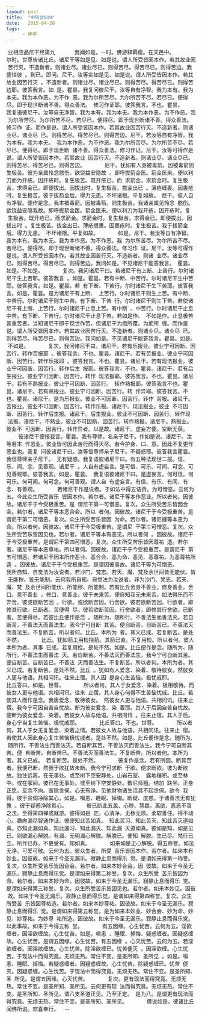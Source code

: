```yaml
---
layout: post
title:  "中阿含019"
date:   2015-04-20
tags:
      - 佛学
---
```



 业相应品尼干经第九
   
 　　我闻如是。一时。佛游释羁瘦。在天邑中。
   
 　　尔时。世尊告诸比丘。诸尼干等如是见、如是说。谓人所受皆因本作。若其故业因
 苦行灭。不造新者。则诸业尽。诸业尽已。则得苦尽。得苦尽已。则得苦边。我便往彼
 。到已。即问。尼干。汝等实如是见、如是说。谓人所受皆因本作。若其故业因苦行灭
 。不造新者。则诸业尽。诸业尽已。则得苦尽。得苦尽已。则得苦边耶。彼答我言。如
 是。瞿昙。我复问彼尼干。汝等自有净智。我为本有。我为本无。我为本作恶。为不作
 恶。我为尔所苦尽。为尔所苦不尽。若尽已。便得尽。即于现世断诸不善。得众善法。
 修习作证耶。彼答我言。不也。瞿昙。
   
 　　我复语彼尼干。汝等自无净智。我为本有。我为本无。我为本作恶。为不作恶。我
 为尔所苦尽。为尔所苦不尽。若尽已。便得尽。即于现世断诸不善。得众善法。修习作
 证。而作是说。谓人所受皆因本作。若其故业因苦行灭。不造新者。则诸业尽。诸业尽
 已。则得苦尽。得苦尽已。则得苦边。尼干。若汝等自有净智。我为本有。我为本无。
 我为本作恶。为不作恶。我为尔所苦尽。为尔所苦不尽。若尽已。便得尽。即于现世断
 诸不善。得众善法。修习作证。尼干。汝等可得作是说。谓人所受皆因本作。若其故业
 因苦行灭。不造新者。则诸业尽。诸业尽已。则得苦尽。得苦尽已。则得苦边。
   
 　　尼干。犹如有人身被毒箭。因被毒箭则生极苦。彼为亲属怜念愍伤。欲饶益安隐故
 。即呼拔箭金医。箭金医来。便以利刀而为开疮。因开疮时。复生极苦。既开疮已。而
 求箭金。求箭金时。复生极苦。求得金已。即便拔出。因拔出时。复生极苦。拔金出已
 。薄疮缠裹。因裹疮时。复生极苦。彼于拔箭金后。得力无患。不坏诸根。平复如故。
 尼干。彼人自有净智。便作是念。我本被毒箭。因被毒箭。则生极苦。我诸亲属见怜念
 愍伤。欲饶益安隐我故。即呼拔箭金医。箭金医来。便以利刀为我开疮。因开疮时。复
 生极苦。既开疮已。而求箭金。求箭金时。复生极苦。求得金已。即便拔出。因拔出时
 。复生极苦。拔金出已。薄疮缠裹。因裹疮时。复生极苦。我于拔箭金后。得力无患。
 不坏诸根。平复如故。
   
 　　如是。尼干。若汝等自有净智。我为本有。我为本无。我为本作恶。为不作恶。我
 为尔所苦尽。为尔所苦不尽。若尽已。便得尽。即于现世断诸不善。得众善法。修习作
 证。尼干。汝等可得作是说。谓人所受皆因本作。若其故业因苦行灭。不造新者。则诸
 业尽。诸业尽已。则得苦尽。得苦尽已。则得苦边。我问如是。不见诸尼干能答我言。
 瞿昙。如是。不如是。
   
 　　复次。我问诸尼干曰。若诸尼干有上断、上苦行。尔时诸尼干生上苦耶。彼答我言
 。如是。瞿昙。若有中断、中苦行。尔时诸尼干生中苦耶。彼答我言。如是。瞿昙。若
 有下断、下苦行。尔时诸尼干生下苦耶。彼答我言。如是。瞿昙。是为诸尼干有上断、
 上苦行。尔时诸尼干则生上苦。有中断、中苦行。尔时诸尼干则生中苦。有下断、下苦
 行。尔时诸尼干则生下苦。若使诸尼干有上断、上苦行。尔时诸尼干止息上苦。有中断
 、中苦行。尔时诸尼干止息中苦。有下断、下苦行。尔时诸尼干止息下苦。若如是作、
 不如是作。止息极苦甚重苦者。当知诸尼干即于现世作苦。但诸尼干为痴所覆。为痴所
 缠。而作是说。谓人所受皆因本作。若其故业因苦行灭。不造新者。则诸业尽。诸业尽
 已。则得苦尽。得苦尽已。则得苦边。我问如是。不见诸尼干能答我言。瞿昙。如是。
 不如是。
   
 　　复次。我问诸尼干曰。诸尼干。若有乐报业。彼业宁可因断、因苦行。转作苦报耶
 。彼答我言。不也。瞿昙。诸尼干。若有苦报业。彼业宁可因断、因苦行。转作乐报耶
 。彼答我言。不也。瞿昙。诸尼干。若有现法报业。彼业宁可因断、因苦行。转作后生
 报耶。彼答我言。不也。瞿昙。诸尼干。若有后生报业。彼业宁可因断、因苦行。转作
 现法报耶。彼答我言。不也。瞿昙。诸尼干。若有不熟报业。彼业宁可因断、因苦行。
 转作熟报耶。彼答我言不也。瞿昙。诸尼干。若有熟报业。彼业宁可因断、因苦行。转
 作异耶。彼答我言。不也。瞿昙。诸尼干。是为乐报业。彼业不可因断、因苦行。转作
 苦报。诸尼干。苦报业。彼业不可因断、因苦行。转作乐报。诸尼干。现法报业。彼业
 不可因断、因苦行。转作后生报。诸尼干。后生报业。彼业不可因断、因苦行。转作现
 法报。诸尼干。不熟业。彼业不可因断、因苦行。转作熟报。诸尼干。熟报业。彼业不
 可因断、因苦行。转作异者。以是故。诸尼干。虚妄方便。空断无获。
   
 　　彼诸尼干便报我言。瞿昙。我有尊师。名亲子尼干。作如是说。诸尼干。汝等若本
 作恶业。彼业皆可因此苦行而得灭尽。若今护身、口、意。因此不复更作恶业也。我复
 问彼诸尼干曰。汝等信尊师亲子尼干。不疑惑耶。彼答我言瞿昙。我信尊师亲子尼干。
 无有疑惑。我复语彼诸尼干曰。有五种法现世二报。信、乐、闻、念、见善观。诸尼干
 。人自有虚妄言。是可信、可乐、可闻、可念、可见善观耶。彼答我言。如是。瞿昙。
 我复语彼诸尼干曰。是虚妄言。何可信。何可乐。何可闻。何可念。何可善观。谓人自
 有虚妄言。有信、有乐、有闻、有念、有善观。
   
 　　若诸尼干作是说者。于如法中得五诘责。为可憎恶。云何为五。今此众生所受苦乐
 皆因本作。若尔者。诸尼干等本作恶业。所以者何。因彼故。诸尼干于今受极重苦。是
 谓尼干第一可憎恶。复次。众生所受苦乐皆因合会。若尔者。诸尼干等本恶合会。所以
 者何。因彼故。诸尼干于今受极重苦。是谓尼干第二可憎恶。复次。众生所受苦乐皆因
 为命。若尔者。诸尼揵等本恶为命。所以者何。因彼故。诸尼干于今受极重苦。是谓尼
 干第三可憎恶。复次。众生所受苦乐皆因见也。若尔者。诸尼干等本有恶见。所以者何
 。因彼故。诸尼干于今受极重苦。是谓尼干第四可憎恶。复次。众生所受苦乐皆因尊祐
 造。若尔者。诸尼干等本恶尊祐。所以者何。因彼故。诸尼干于今受极重苦。是谓尼干
 第五可憎恶。若诸尼干因本所作恶业、恶合会、恶为命、恶见、恶尊祐。为恶尊祐所造
 。因彼故。诸尼干于今受极重苦。是谓因彼事故。诸尼干等为可憎恶。
   
 　　我所自知、自觉法为汝说者。若沙门、梵志。若天、魔、梵及余世间皆无能伏。皆
 无能秽。皆无能制。云何我所自知、自觉法为汝说者。非为沙门、梵志。若天、魔、梵
 及余世间所能伏、所能秽、所能制。若有比丘舍身不善业。修身善业。舍口、意不善业
 。修口、意善业。彼于未来苦。便自知我无未来苦。如法得乐而不弃舍。彼或欲断苦因
 。行欲。或欲断苦因。行舍欲。彼若欲断苦因。行欲者。即修其行欲。已断者。苦便得
 尽。彼若欲断苦因。行舍欲者。即修其行舍欲。已断者。苦便得尽。若彼比丘便作是念
 。随所为、随所行。不善法生而善法灭。若自断苦。不善法灭而善法生。我今宁可自断
 其苦。便自断苦。自断苦已。不善法灭而善法生。不复断苦。所以者何。比丘。本所为
 者。其义已成。若复断苦。是处不然。
   
 　　比丘。犹如箭工用检挠箭。其箭已直。不复用检。所以者何。彼人本所为者。其事
 已成。若复用检。是处不然。如是。比丘便作是念。随所为、随所行。不善法生而善法
 灭。若自断苦。不善法灭而善法生。我今宁可自断其苦。便自断苦。自断苦已。不善法
 灭而善法生。不复断苦。所以者何。本所为者。其义已成。若复断苦。是处不然。比丘
 。犹如有人爱念、染着、敬待彼女。然彼女人更与他语。共相问讯。往来止宿。其人因
 是身心生苦恼。极忧戚耶。
   
 　　比丘答曰。如是。世尊。
   
 　　所以者何。其人于女爱念、染着。极相敬待。而彼女人更与他语。共相问讯。往来
 止宿。其人身心何得不生苦恼忧戚。比丘。若使其人而作是念。我唐爱念、敬待彼女。
 然彼女人更与他语。共相问讯。往来止宿。我今宁可因自苦自忧故。断为彼女爱念、染
 着耶。其人于后因自苦自忧故。便断为彼女爱念、染着。若彼女人故与他语。共相问讯
 。往来止宿。其人于后。身心宁当复生苦恼。极忧戚耶。
   
 　　比丘答曰。不也。世尊。
   
 　　所以者何。其人于女无复爱念、染着之情。若彼女人故与他语。共相问讯。往来止
 宿。若使其人因此身心复生苦恼极忧戚者。是处不然。如是。比丘便作是念。随所为、
 随所行。不善法生而善法灭。若自断其苦。不善法灭而善法生。我今宁可自断其苦。便
 自断苦。自断苦已。不善法灭而善法生。不复断苦。所以者何。本所为者。其义已成。
 若复断苦。是处不然。
   
 　　彼复作是念。若有所因。断其苦者。我便已断。然我于欲犹故未断。我今宁可求断
 于欲。便求断欲。彼为断欲故。独住远离。在无事处。或至树下空安静处。山岩石室、
 露地穰积。或至林中。或在冢间。彼已在无事处。或至树下空安静处。敷尼师檀。结加
 趺坐。正身正愿。反念不向。断除贪伺。心无有诤。见他财物诸生活具不起贪伺。欲令
 我得。彼于贪伺净除其心。如是。嗔恚、睡眠、掉悔。断疑、度惑。于诸善法无有犹豫
 。彼于疑惑净除其心。
   
 　　彼已断此五盖、心秽、慧羸。离欲、离恶不善之法。至得第四禅成就游。彼得如是
 定。心清净。无秽无烦。柔软善住。得不动心。趣向漏尽智通作证。彼便知此苦如真。
 知此苦习、知此苦灭、知此苦灭道如真。亦知此漏如真。知此漏习、知此漏灭、知此漏
 灭道如真。彼如是知、如是见已。则欲漏心解脱。有漏、无明漏心解脱。解脱已。便知
 解脱。生已尽。梵行已立。所作已办。不更受有。知如真。
   
 　　如来如是正心解脱。得五称誉。如法无诤。可爱可敬。云何为五。彼众生者。所受
 苦乐皆因本作。若尔者。如来本有妙业。因彼故。如来于今圣无漏乐。寂静止息而得乐
 觉。是谓如来得第一称誉。复次。众生所受苦乐皆因合会。若尔者。如来本妙合会。因
 彼故。如来于今圣无漏乐。寂静止息而得乐觉。是谓如来得第二称誉。复次。众生所受
 苦乐皆因为命。若尔者。如来本妙为命。因彼故。如来于今圣无漏乐。寂静止息而得乐
 觉。是谓如来得第三称誉。复次。众生所受苦乐皆因见也。若尔者。如来本妙见。因彼
 故。如来于今圣无漏乐。寂静止息而得乐觉。是谓如来得第四称誉。复次。众生所受苦
 乐皆因尊祐造。若尔者。如来本妙尊祐。因彼故。如来于今圣无漏乐。寂静止息而得乐
 觉。是谓如来得第五称誉。是为如来本妙业、妙合会、妙为命、妙见、妙尊祐。为妙尊
 祐所造。因彼故。如来于今圣无漏乐。寂静止息而得乐觉。以此事故。如来于今得五称
 誉。
   
 　　有五因缘。心生忧苦。云何为五。淫欲缠者。因淫欲缠故。心生忧苦。如是。嗔恚
 、睡眠、掉悔、疑惑缠者。因疑惑缠故。心生忧苦。是谓五因缘。心生忧苦。有五因缘
 。心灭忧苦。云何为五。若淫欲缠者。因淫欲缠故。心生忧苦。除淫欲缠已。忧苦便灭
 。因淫欲缠。心生忧苦。于现法中而得究竟。无烦无热。常住不变。是圣所知、圣所见
 。如是。嗔恚、睡眠、掉悔。若疑惑缠者。因疑惑缠故。心生忧苦。除疑惑缠已。忧苦
 便灭。因疑惑缠。心生忧苦。于现法中而得究竟。无烦无热。常住不变。是圣所知、圣
 所见。是谓五因缘。心灭忧苦。
   
 　　复次。更有现法而得究竟。无烦无热。常住不变。是圣所知、圣所见。云何更有现
 法而得究竟。无烦无热。常住不变。是圣所知、圣所见。谓八支圣道正见。乃至正定。
 是为八。是谓更有现法而得究竟。无烦无热。常住不变。是圣所知、圣所见。
   
 　　佛说如是。彼诸比丘闻佛所说。欢喜奉行。  
 \--
  

